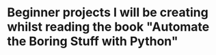 # Beginner projects I will be creating whilst reading the book "Automate the Boring Stuff with Python"

